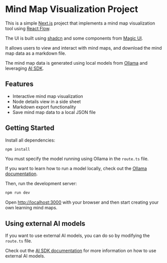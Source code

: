# Mind Map Visualization Project

This is a simple [Next.js](https://nextjs.org) project that implements a mind map visualization tool using [React Flow](https://reactflow.dev/).

The UI is built using [shadcn](https://ui.shadcn.com/) and some components from [Magic UI](https://magicui.design/).

It allows users to view and interact with mind maps, and download the mind map data as a markdown file.

The mind map data is generated using local models from [Ollama](https://ollama.com/) and leveraging [AI SDK](https://sdk.vercel.ai/docs/introduction).

## Features

- Interactive mind map visualization
- Node details view in a side sheet
- Markdown export functionality
- Save mind map data to a local JSON file

## Getting Started

Install all dependencies:

```bash
npm install
```

You must specify the model running using Ollama in the `route.ts` file.

If you want to learn how to run a model locally, check out the [Ollama documentation](https://github.com/ollama/ollama/blob/main/README.md#quickstart).

Then, run the development server:

```bash
npm run dev
```

Open [http://localhost:3000](http://localhost:3000) with your browser and then start creating your own learning mind maps.

## Using external AI models

If you want to use external AI models, you can do so by modifying the `route.ts` file.

Check out the [AI SDK documentation](https://sdk.vercel.ai/docs/getting-started/nextjs-app-router) for more information on how to use external AI models.
